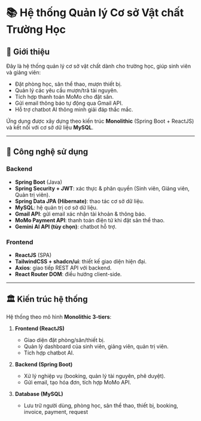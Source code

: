 # 📚 Hệ thống Quản lý Cơ sở Vật chất Trường Học

## 📝 Giới thiệu
Đây là hệ thống quản lý cơ sở vật chất dành cho trường học, giúp sinh viên và giảng viên:
- Đặt phòng học, sân thể thao, mượn thiết bị.
- Quản lý các yêu cầu mượn/trả tài nguyên.
- Tích hợp thanh toán MoMo cho đặt sân.
- Gửi email thông báo tự động qua Gmail API.
- Hỗ trợ chatbot AI thông minh giải đáp thắc mắc.

Ứng dụng được xây dựng theo kiến trúc **Monolithic** (Spring Boot + ReactJS) và kết nối với cơ sở dữ liệu **MySQL**.  

---

## 🚀 Công nghệ sử dụng
### Backend
- **Spring Boot** (Java)
- **Spring Security + JWT**: xác thực & phân quyền (Sinh viên, Giảng viên, Quản trị viên).
- **Spring Data JPA (Hibernate)**: thao tác cơ sở dữ liệu.
- **MySQL**: hệ quản trị cơ sở dữ liệu.
- **Gmail API**: gửi email xác nhận tài khoản & thông báo.
- **MoMo Payment API**: thanh toán điện tử khi đặt sân thể thao.
- **Gemini AI API (tùy chọn)**: chatbot hỗ trợ.

### Frontend
- **ReactJS** (SPA)
- **TailwindCSS + shadcn/ui**: thiết kế giao diện hiện đại.
- **Axios**: giao tiếp REST API với backend.
- **React Router DOM**: điều hướng client-side.

---

## 🏛️ Kiến trúc hệ thống
Hệ thống theo mô hình **Monolithic 3-tiers**:

1. **Frontend (ReactJS)**  
   - Giao diện đặt phòng/sân/thiết bị.
   - Quản lý dashboard của sinh viên, giảng viên, quản trị viên.
   - Tích hợp chatbot AI.  

2. **Backend (Spring Boot)**  
   - Xử lý nghiệp vụ (booking, quản lý tài nguyên, phê duyệt).
   - Gửi email, tạo hóa đơn, tích hợp MoMo API.  

3. **Database (MySQL)**  
   - Lưu trữ người dùng, phòng học, sân thể thao, thiết bị, booking, invoice, payment, request


